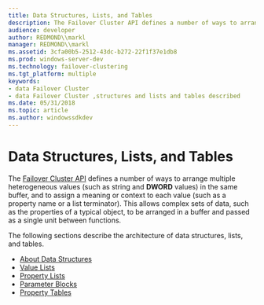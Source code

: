 ```yaml
---
title: Data Structures, Lists, and Tables
description: The Failover Cluster API defines a number of ways to arrange multiple heterogeneous values (such as string and DWORD values) in the same buffer, and to assign a meaning or context to each value (such as a property name or a list terminator).
audience: developer
author: REDMOND\\markl
manager: REDMOND\\markl
ms.assetid: 3cfa00b5-2512-43dc-b272-22f1f37e1db8
ms.prod: windows-server-dev
ms.technology: failover-clustering
ms.tgt_platform: multiple
keywords:
- data Failover Cluster
- data Failover Cluster ,structures and lists and tables described
ms.date: 05/31/2018
ms.topic: article
ms.author: windowssdkdev
---
```


# Data Structures, Lists, and Tables

The [Failover Cluster API](the-server-cluster-api.md) defines a number of ways to arrange multiple heterogeneous values (such as string and **DWORD** values) in the same buffer, and to assign a meaning or context to each value (such as a property name or a list terminator). This allows complex sets of data, such as the properties of a typical object, to be arranged in a buffer and passed as a single unit between functions.

The following sections describe the architecture of data structures, lists, and tables.

-   [About Data Structures](about-data-structures.md)
-   [Value Lists](value-lists.md)
-   [Property Lists](property-lists.md)
-   [Parameter Blocks](parameter-blocks.md)
-   [Property Tables](property-tables.md)

 

 




